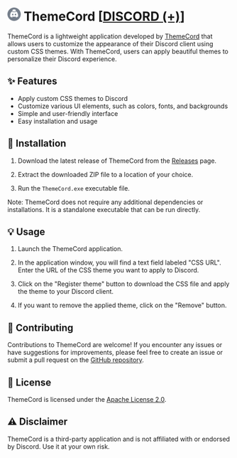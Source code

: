 # <img src="https://raw.githubusercontent.com/Theme-Cord/.github/main/avatar2.png" width="30" height="30"/> ThemeCord [[DISCORD (+)](https://discord.gg/FTK3txBsAS)]

ThemeCord is a lightweight application developed by [ThemeCord](https://github.com/Theme-Cord) that allows users to customize the appearance of their Discord client using custom CSS themes. With ThemeCord, users can apply beautiful themes to personalize their Discord experience.

## ✨ Features

- Apply custom CSS themes to Discord
- Customize various UI elements, such as colors, fonts, and backgrounds
- Simple and user-friendly interface
- Easy installation and usage

## 🚀 Installation

1. Download the latest release of ThemeCord from the [Releases](https://github.com/Theme-Cord/ThemeCord/releases) page.

2. Extract the downloaded ZIP file to a location of your choice.

3. Run the `ThemeCord.exe` executable file.

Note: ThemeCord does not require any additional dependencies or installations. It is a standalone executable that can be run directly.

## 💡 Usage

1. Launch the ThemeCord application.

2. In the application window, you will find a text field labeled "CSS URL". Enter the URL of the CSS theme you want to apply to Discord.

3. Click on the "Register theme" button to download the CSS file and apply the theme to your Discord client.

4. If you want to remove the applied theme, click on the "Remove" button.

## 🤝 Contributing

Contributions to ThemeCord are welcome! If you encounter any issues or have suggestions for improvements, please feel free to create an issue or submit a pull request on the [GitHub repository](https://github.com/Theme-Cord/ThemeCord).

## 📄 License

ThemeCord is licensed under the [Apache License 2.0](LICENSE).

## ⚠️ Disclaimer

ThemeCord is a third-party application and is not affiliated with or endorsed by Discord. Use it at your own risk.
